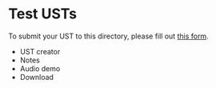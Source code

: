 # Test USTs

To submit your UST to this directory, please fill out [this form]().

- UST creator
- Notes
- Audio demo
- Download
